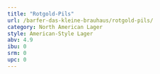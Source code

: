 ```yaml
---
title: "Rotgold-Pils"
url: /barfer-das-kleine-brauhaus/rotgold-pils/
category: North American Lager
style: American-Style Lager
abv: 4.9
ibu: 0
srm: 0
upc: 0
---
```


